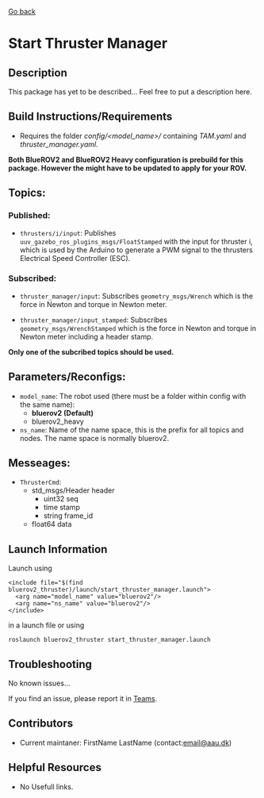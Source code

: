 [Go back](../README.md)

# Start Thruster Manager

## <b>Description</b>

This package has yet to be described... Feel free to put a description here.

## Build Instructions/Requirements

* Requires the folder *config/<model_name>/* containing *TAM.yaml* and *thruster_manager.yaml*. 

**Both BlueROV2 and BlueROV2 Heavy configuration is prebuild for this package. However the might have to be updated to apply for your ROV.**

## Topics:
### Published:

* `thrusters/i/input`: Publishes `uuv_gazebo_ros_plugins_msgs/FloatStamped` with the input for thruster i, which is used by the Arduino to generate a PWM signal to the thrusters Electrical Speed Controller (ESC).

### Subscribed:
* `thruster_manager/input`: Subscribes `geometry_msgs/Wrench` which is the force in Newton and torque in Newton meter.

* `thruster_manager/input_stamped`: Subscribes `geometry_msgs/WrenchStamped` which is the force in Newton and torque in Newton meter including a header stamp.

**Only one of the subcribed topics should be used.**

## Parameters/Reconfigs:
*  `model_name`: The robot used (there must be a folder within config with the same name):
    * **bluerov2 (Default)**
    * bluerov2_heavy
* `ns_name`: Name of the name space, this is the prefix for all topics and nodes. The name space is normally bluerov2.

## Messeages:
* `ThrusterCmd`:
    * std_msgs/Header header
        * uint32 seq
        * time stamp
        * string frame_id
    * float64 data


## Launch Information

Launch using

```
<include file="$(find bluerov2_thruster)/launch/start_thruster_manager.launch">
  <arg name="model_name" value="bluerov2"/>
  <arg name="ns_name" value="bluerov2"/>
</include>
```

in a launch file or using

`roslaunch bluerov2_thruster start_thruster_manager.launch`

## Troubleshooting

No known issues...

If you find an issue, please report it in [Teams](https://teams.microsoft.com/l/entity/com.microsoft.teamspace.tab.wiki/tab::954da529-209e-4c94-9cec-638758d828a2?context=%7B%22subEntityId%22%3A%22%7B%5C%22pageId%5C%22%3A3%2C%5C%22sectionId%5C%22%3A4%2C%5C%22origin%5C%22%3A2%7D%22%2C%22channelId%22%3A%2219%3Ab26708e74f304c11b9a9aa93bff67cda%40thread.tacv2%22%7D&tenantId=f5dbba49-ce06-496f-ac3e-0cf14361d934).

## Contributors 

* Current maintaner: FirstName LastName (contact:email@aau.dk)

## Helpful Resources

* No Usefull links.<!-- http://www.google.com -->
